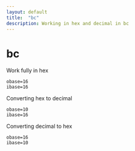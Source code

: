 ```yaml
---
layout: default
title:  "bc"
description: Working in hex and decimal in bc
---
```


# bc

Work fully in hex

```
obase=16
ibase=16
```

Converting hex to decimal

```
obase=10
ibase=16
```

Converting decimal to hex

```
obase=16
ibase=10
```

